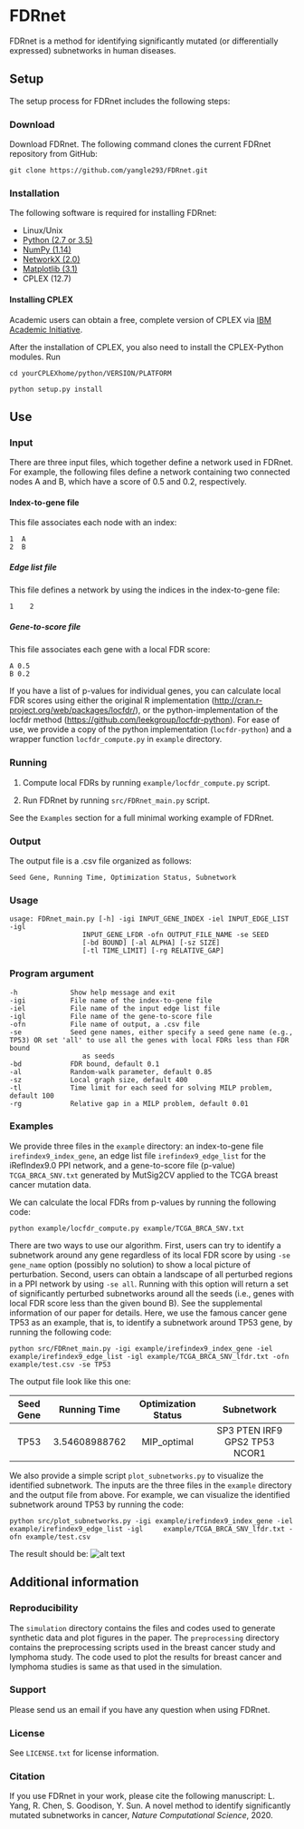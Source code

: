 # FDRnet
FDRnet is a method for identifying significantly mutated (or differentially expressed) subnetworks in human diseases. 

## Setup

The setup process for FDRnet includes the following steps:

### Download

Download FDRnet. The following command clones the current FDRnet repository from GitHub:

`git clone https://github.com/yangle293/FDRnet.git`

### Installation

The following software is required for installing FDRnet:

- Linux/Unix
- [Python (2.7 or 3.5)](www.python.org)
- [NumPy (1.14)](https://www.numpy.org)
- [NetworkX (2.0)](https://networkx.github.io/)
- [Matplotlib (3.1)](https://matplotlib.org/)
- CPLEX (12.7)

#### Installing CPLEX
Academic users can obtain a free, complete version of CPLEX via [IBM Academic Initiative](https://my15.digitalexperience.ibm.com/b73a5759-c6a6-4033-ab6b-d9d4f9a6d65b/dxsites/151914d1-03d2-48fe-97d9-d21166848e65/home).

After the installation of CPLEX, you also need to install the CPLEX-Python modules. Run

    cd yourCPLEXhome/python/VERSION/PLATFORM

    python setup.py install

## Use

### Input
There are three input files, which together define a network used in FDRnet. For example, the following files define a network containing two connected nodes A and B, which have a score of 0.5 and 0.2, respectively. 
#### Index-to-gene file
This file associates each node with an index:

    1  A
    2  B
    
##### Edge list file
This file defines a network by using the indices in the index-to-gene file:

    1    2
    
##### Gene-to-score file
This file associates each gene with a local FDR score:

    A 0.5
    B 0.2
    
If you have a list of p-values for individual genes, you can calculate local FDR scores using either the original R implementation (http://cran.r-project.org/web/packages/locfdr/), or the python-implementation of the locfdr method (https://github.com/leekgroup/locfdr-python). For ease of use, we provide a copy of the python implementation (`locfdr-python`) and a wrapper function `locfdr_compute.py` in `example` directory. 

### Running
1. Compute local FDRs by running `example/locfdr_compute.py` script.

2. Run FDRnet by running `src/FDRnet_main.py` script. 

See the `Examples` section for a full minimal working example of FDRnet.

### Output
The output file is a .csv file organized as follows:

    Seed Gene, Running Time, Optimization Status, Subnetwork
### Usage

    usage: FDRnet_main.py [-h] -igi INPUT_GENE_INDEX -iel INPUT_EDGE_LIST -igl
                      INPUT_GENE_LFDR -ofn OUTPUT_FILE_NAME -se SEED
                      [-bd BOUND] [-al ALPHA] [-sz SIZE]
                      [-tl TIME_LIMIT] [-rg RELATIVE_GAP]
                      
### Program argument

    -h             Show help message and exit
    -igi           File name of the index-to-gene file
    -iel           File name of the input edge list file
    -igl           File name of the gene-to-score file
    -ofn           File name of output, a .csv file
    -se            Seed gene names, either specify a seed gene name (e.g., TP53) OR set 'all' to use all the genes with local FDRs less than FDR bound 
                      as seeds
    -bd            FDR bound, default 0.1
    -al            Random-walk parameter, default 0.85
    -sz            Local graph size, default 400
    -tl            Time limit for each seed for solving MILP problem, default 100
    -rg            Relative gap in a MILP problem, default 0.01
    
### Examples
We provide three files in the `example` directory: an index-to-gene file `irefindex9_index_gene`, an edge list file `irefindex9_edge_list` for the iRefIndex9.0 PPI network, and a gene-to-score file (p-value) `TCGA_BRCA_SNV.txt` generated by MutSig2CV applied to the TCGA breast cancer mutation data. 

We can calculate the local FDRs from p-values by running the following code:

    python example/locfdr_compute.py example/TCGA_BRCA_SNV.txt

There are two ways to use our algorithm. First, users can try to identify a subnetwork around any gene regardless of its local FDR score by using `-se gene_name` option (possibly no solution) to show a local picture of perturbation. Second, users can obtain a landscape of all perturbed regions in a PPI network by using `-se all`. Running with this option will return a set of significantly perturbed subnetworks around all the seeds (i.e., genes with local FDR score less than the given bound B). See the supplemental information of our paper for details. Here, we use the famous cancer gene TP53 as an example, that is, to identify a subnetwork around TP53 gene, by running the following code:

    python src/FDRnet_main.py -igi example/irefindex9_index_gene -iel example/irefindex9_edge_list -igl example/TCGA_BRCA_SNV_lfdr.txt -ofn example/test.csv -se TP53

The output file look like this one:

| Seed Gene | Running Time  | Optimization Status | Subnetwork|
|:-------:|:-------:|:-----:|:------:|
| TP53	|3.54608988762	| MIP_optimal	|SP3 PTEN IRF9 GPS2 TP53 NCOR1|

We also provide a simple script `plot_subnetworks.py` to visualize the identified subnetwork. The inputs are the three files in the `example` directory and the output file from above. For example, we can visualize the identified subnetwork around TP53 by running the code:

    python src/plot_subnetworks.py -igi example/irefindex9_index_gene -iel example/irefindex9_edge_list -igl     example/TCGA_BRCA_SNV_lfdr.txt -ofn example/test.csv

The result should be:
![alt text](https://github.com/yangle293/FDRnet/blob/master/example/seed_TP53.png)
## Additional information
### Reproducibility
The `simulation` directory contains the files and codes used to generate synthetic data and plot figures in the paper. The `preprocessing` directory contains the preprocessing scripts used in the breast cancer study and lymphoma study. The code used to plot the results for breast cancer and lymphoma studies is same as that used in the simulation.
### Support
Please send us an email if you have any question when using FDRnet.
### License
See `LICENSE.txt` for license information.
### Citation
If you use FDRnet in your work, please cite the following manuscript:
L. Yang, R. Chen, S. Goodison, Y. Sun. A novel method to identify significantly mutated subnetworks in cancer, <em>Nature Computational Science</em>, 2020.
